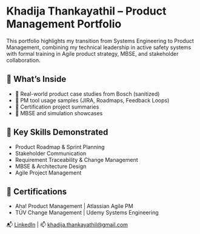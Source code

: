 # Khadija Thankayathil – Product Management Portfolio

This portfolio highlights my transition from Systems Engineering to Product Management, combining my technical leadership in active safety systems with formal training in Agile product strategy, MBSE, and stakeholder collaboration.

## 🔧 What’s Inside
- 📁 Real-world product case studies from Bosch (sanitized)
- 📁 PM tool usage samples (JIRA, Roadmaps, Feedback Loops)
- 📁 Certification project summaries
- 📁 MBSE and simulation showcases

## 🎯 Key Skills Demonstrated
- Product Roadmap & Sprint Planning
- Stakeholder Communication
- Requirement Traceability & Change Management
- MBSE & Architecture Design
- Agile Project Management

## 📌 Certifications
- Aha! Product Management | Atlassian Agile PM
- TÜV Change Management | Udemy Systems Engineering

📬 [LinkedIn](https://www.linkedin.com/in/khadija-thankayathil-994a11162) | 📫 khadija.thankayathil@gmail.com

